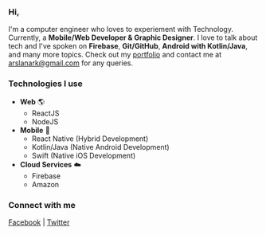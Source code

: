 ### Hi,
I'm a computer engineer who loves to experiement with Technology. Currently, a **Mobile/Web Developer & Graphic Designer**. I love to talk about tech and I've spoken on **Firebase**, **Git/GitHub**, **Android with Kotlin/Java**, and many more topics. Check out my [portfolio](https://designbyark.com/) and contact me at arslanark@gmail.com for any queries.

### Technologies I use
- **Web** 🌎
  - ReactJS
  - NodeJS
- **Mobile** 📱
  - React Native (Hybrid Development)
  - Kotlin/Java (Native Android Development)
  - Swift (Native iOS Development)
- **Cloud Services** ☁️
  - Firebase
  - Amazon
  
### Connect with me
[Facebook](https://www.facebook.com/devmrark/) | [Twitter](https://www.twitter.com/mrarslanark/)
